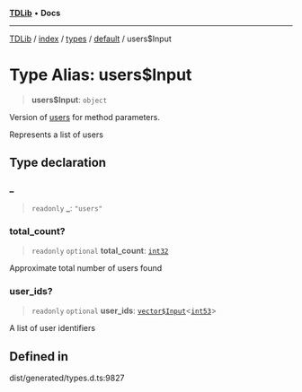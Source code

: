 [**TDLib**](../../../../../../README.md) • **Docs**

***

[TDLib](../../../../../../modules.md) / [index](../../../../../README.md) / [types](../../../README.md) / [default](../README.md) / users$Input

# Type Alias: users$Input

> **users$Input**: `object`

Version of [users](users-1.md) for method parameters.

Represents a list of users

## Type declaration

### \_

> `readonly` **\_**: `"users"`

### total\_count?

> `readonly` `optional` **total\_count**: [`int32`](int32-1.md)

Approximate total number of users found

### user\_ids?

> `readonly` `optional` **user\_ids**: [`vector$Input`](vector$Input.md)\<[`int53`](int53-1.md)\>

A list of user identifiers

## Defined in

dist/generated/types.d.ts:9827
